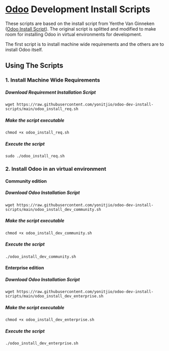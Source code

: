 # [Odoo](https://www.odoo.com "Odoo's Homepage") Development Install Scripts

These scripts are based on the install script from Yenthe Van Ginneken ([Odoo Install Script](https://github.com/Yenthe666/InstallScript)).
The original script is splitted and modified to make room for installing Odoo in virtual environments for development.

The first script is to install machine wide requirements and the others are to install Odoo itself.

## Using The Scripts

### 1. Install Machine Wide Requirements
##### Download Requirement Installation Script
```
wget https://raw.githubusercontent.com/yonitjio/odoo-dev-install-scripts/main/odoo_install_req.sh
```
##### Make the script executable
```
chmod +x odoo_install_req.sh
```
##### Execute the script
```
sudo ./odoo_install_req.sh
```
### 2. Install Odoo in an virtual environment
#### Community edition
##### Download Odoo Installation Script
```
wget https://raw.githubusercontent.com/yonitjio/odoo-dev-install-scripts/main/odoo_install_dev_community.sh
```
##### Make the script executable
```
chmod +x odoo_install_dev_community.sh
```
##### Execute the script
```
./odoo_install_dev_community.sh
```
#### Enterprise edition
##### Download Odoo Installation Script
```
wget https://raw.githubusercontent.com/yonitjio/odoo-dev-install-scripts/main/odoo_install_dev_enterprise.sh
```
##### Make the script executable
```
chmod +x odoo_install_dev_enterprise.sh
```
##### Execute the script
```
./odoo_install_dev_enterprise.sh
```

